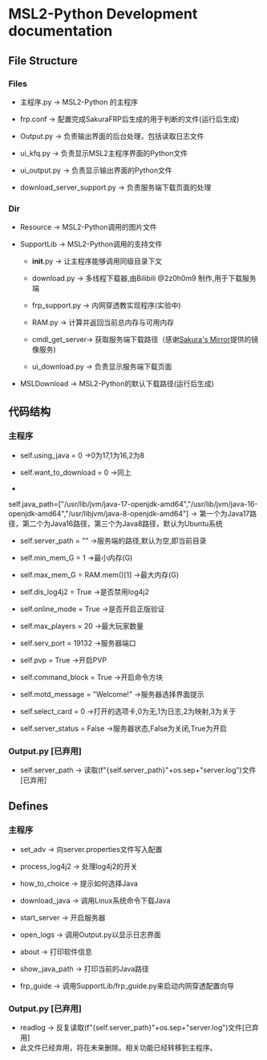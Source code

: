# MSL2-Python Development documentation

## File Structure

### Files

- 主程序.py -> MSL2-Python 的主程序

- frp.conf -> 配置完成SakuraFRP后生成的用于判断的文件(运行后生成)

- Output.py -> 负责输出界面的后台处理，包括读取日志文件

- ui_kfq.py -> 负责显示MSL2主程序界面的Python文件

- ui_output.py -> 负责显示输出界面的Python文件

- download_server_support.py -> 负责服务端下载页面的处理

### Dir

- Resource -> MSL2-Python调用的图片文件

- SupportLib -> MSL2-Python调用的支持文件

    - __init__.py -> 让主程序能够调用同级目录下文

    - download.py -> 多线程下载器,由Bilibili @2z0h0m9 制作,用于下载服务端

    - frp_support.py -> 内网穿透教实现程序(实验中)

    - RAM.py -> 计算并返回当前总内存与可用内存

    - cmdl_get_server-> 获取服务端下载路径（感谢[Sakura's Mirror](mirror.zerodream.net)提供的镜像服务)

    - ui_download.py -> 负责显示服务端下载页面

- MSLDownload -> MSL2-Python的默认下载路径(运行后生成)

## 代码结构

### 主程序

- self.using_java = 0 ->0为17,1为16,2为8

- self.want_to_download = 0 ->同上

-
self.java_path=["/usr/lib/jvm/java-17-openjdk-amd64","/usr/lib/jvm/java-16-openjdk-amd64","/usr/libjvm/java-8-openjdk-amd64"]
-> 第一个为Java17路径，第二个为Java16路径，第三个为Java8路径，默认为Ubuntu系统

- self.server_path = "" ->服务端的路径,默认为空,即当前目录

- self.min_mem_G = 1 ->最小内存(G)

- self.max_mem_G = RAM.mem()[1] ->最大内存(G)

- self.dis_log4j2 = True ->是否禁用log4j2

- self.online_mode = True ->是否开启正版验证

- self.max_players = 20 ->最大玩家数量

- self.serv_port = 19132 ->服务器端口

- self.pvp = True ->开启PVP

- self.command_block = True ->开启命令方块

- self.motd_message = "Welcome!" ->服务器选择界面提示

- self.select_card = 0 ->打开的选项卡,0为无,1为日志,2为映射,3为关于

- self.server_status = False ->服务器状态,False为关闭,True为开启

### Output.py [已弃用]

- self.server_path -> 读取(f"{self.server_path}"+os.sep+"server.log")文件[已弃用]

## Defines

### 主程序

- set_adv -> 向server.properties文件写入配置

- process_log4j2 -> 处理log4j2的开关

- how_to_choice -> 提示如何选择Java

- download_java -> 调用Linux系统命令下载Java

- start_server -> 开启服务器

- open_logs -> 调用Output.py以显示日志界面

- about -> 打印软件信息

- show_java_path -> 打印当前的Java路径

- frp_guide -> 调用SupportLib/frp_guide.py来启动内网穿透配置向导

### Output.py [已弃用]

- readlog -> 反复读取(f"{self.server_path}"+os.sep+"server.log")文件[已弃用]
- 此文件已经弃用，将在未来删除。相关功能已经转移到主程序。